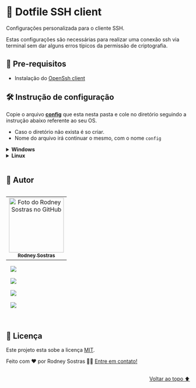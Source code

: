 # 📄 Dotfile SSH client

Configurações personalizada para o cliente SSH.

Estas configurações são necessárias para realizar uma conexão ssh via terminal sem dar alguns erros típicos da permissão de criptografia.

## 📌 Pre-requisitos

- Instalação do [OpenSsh client](https://www.openssh.com/)

## 🛠 Instrução de configuração

Copie o arquivo **[config](./config)** que esta nesta pasta e cole no diretório seguindo a instrução abaixo referente ao seu OS.

- Caso o diretório não exista é so criar.
- Nome do arquivo irá continuar o mesmo, com o nome `config`

<details>
<summary><b>Windows</b></summary>

Copie o arquivo [config](./config) e cole nesse local `C:\users\seu_usuário_aqui\.ssh\`
- Troque o `seu_usuário_aqui` pelo o seu usuário do windows
  
> Para encontrar o local você pode execute esse comando no `Prompt(CMD)` ou `PowerShell` irá abrir o explorer na pasta do usuário.
> ```cmd
> explorer %UserProfile%
> ```

```cmd
C:\users\seu_usuário_aqui\.ssh\config
```

</details>

<details>
<summary><b>Linux</b></summary>

Copie o arquivo [config](./config) e cole nesse local `~/.ssh/`

```bash
~/.ssh/config
```

</details>

<br />

## 🦸 Autor

<table align="left">
  <tr>
    <td align="center">
      <a href="#">
        <img src="https://github.com/rodneysostras.png" width="150px;" alt="Foto do Rodney Sostras no GitHub"/><br>
        <sub>
          <b>Rodney Sostras</b>
        </sub>
      </a>
    </td>
  </tr>
</table>
<p>
    &nbsp;&nbsp;
    <a href="https://github.com/rodneysostras">
        <img src="https://img.shields.io/badge/rodneysostras-000000?style=for-the-badge&logo=GitHub&logoColor=FFF" />
    </a>
</p>
<p>
    &nbsp;&nbsp;
    <a href="https://linkedin.com/in/rodney-sostras" alt="Linkedin do Rodney Sostras">
        <img src="https://img.shields.io/badge/-rodney--sostras-0077B5?style=for-the-badge&logo=Linkedin&logoColor=FFF"/>
    </a>
</p>
<p>&nbsp;&nbsp;
    <a href="mailto:rodney.sostras@gmail.com" alt="Email do Rodney Sostras">
        <img src="https://img.shields.io/badge/-rodney.sostras@gmail.com-D14836?style=for-the-badge&logo=Gmail&logoColor=FFF" />
    </a>
</p>
<p>&nbsp;&nbsp;
    <a href="https://rodneysostras.me/" alt="Web Site do Rodney Sostras">
        <img src="https://img.shields.io/badge/%F0%9F%8C%8E%20RODNEYSOSTRAS.ME%20-191919?style=for-the-badge" />
    </a>
</p>

<br />

## 📝 Licença

Este projeto esta sobe a licença [MIT](https://raw.githubusercontent.com/git/git-scm.com/main/MIT-LICENSE.txt).

Feito com ❤️ por Rodney Sostras 👋🏽 [Entre em contato!](https://www.linkedin.com/in/rodney-sostras/)

<br />

<div align="right"><a href="#">Voltar ao topo ⬆</a></div>
